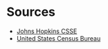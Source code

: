 # Sources
* [Johns Hopkins CSSE](https://github.com/CSSEGISandData/COVID-19)
* [United States Census Bureau](https://www.census.gov/data/datasets/time-series/demo/popest/2010s-state-total.html#par_textimage_1873399417)
